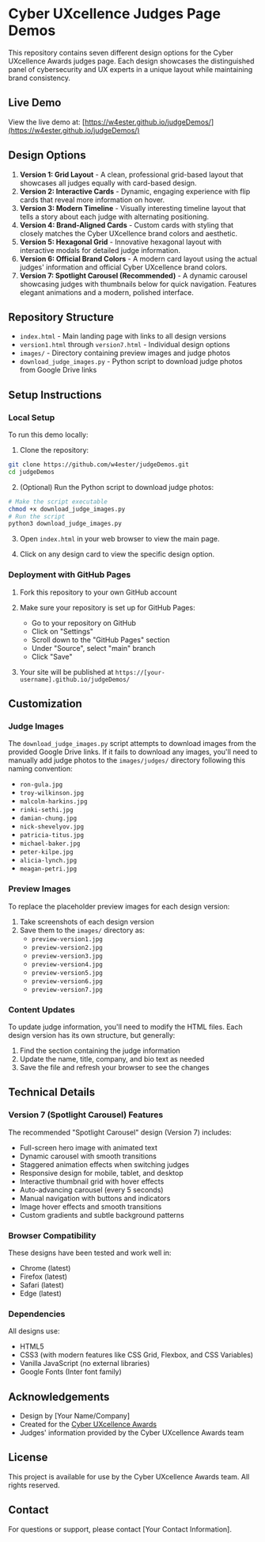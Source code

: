 # Cyber UXcellence Judges Page Demos

This repository contains seven different design options for the Cyber UXcellence Awards judges page. Each design showcases the distinguished panel of cybersecurity and UX experts in a unique layout while maintaining brand consistency.

## Live Demo

View the live demo at: [https://w4ester.github.io/judgeDemos/](https://w4ester.github.io/judgeDemos/)

## Design Options

1. **Version 1: Grid Layout** - A clean, professional grid-based layout that showcases all judges equally with card-based design.
2. **Version 2: Interactive Cards** - Dynamic, engaging experience with flip cards that reveal more information on hover.
3. **Version 3: Modern Timeline** - Visually interesting timeline layout that tells a story about each judge with alternating positioning.
4. **Version 4: Brand-Aligned Cards** - Custom cards with styling that closely matches the Cyber UXcellence brand colors and aesthetic.
5. **Version 5: Hexagonal Grid** - Innovative hexagonal layout with interactive modals for detailed judge information.
6. **Version 6: Official Brand Colors** - A modern card layout using the actual judges' information and official Cyber UXcellence brand colors.
7. **Version 7: Spotlight Carousel (Recommended)** - A dynamic carousel showcasing judges with thumbnails below for quick navigation. Features elegant animations and a modern, polished interface.

## Repository Structure

- `index.html` - Main landing page with links to all design versions
- `version1.html` through `version7.html` - Individual design options
- `images/` - Directory containing preview images and judge photos
- `download_judge_images.py` - Python script to download judge photos from Google Drive links

## Setup Instructions

### Local Setup

To run this demo locally:

1. Clone the repository:
```bash
git clone https://github.com/w4ester/judgeDemos.git
cd judgeDemos
```

2. (Optional) Run the Python script to download judge photos:
```bash
# Make the script executable
chmod +x download_judge_images.py
# Run the script
python3 download_judge_images.py
```

3. Open `index.html` in your web browser to view the main page.

4. Click on any design card to view the specific design option.

### Deployment with GitHub Pages

1. Fork this repository to your own GitHub account

2. Make sure your repository is set up for GitHub Pages:
   - Go to your repository on GitHub
   - Click on "Settings"
   - Scroll down to the "GitHub Pages" section
   - Under "Source", select "main" branch
   - Click "Save"

3. Your site will be published at `https://[your-username].github.io/judgeDemos/`

## Customization

### Judge Images

The `download_judge_images.py` script attempts to download images from the provided Google Drive links. If it fails to download any images, you'll need to manually add judge photos to the `images/judges/` directory following this naming convention:

- `ron-gula.jpg`
- `troy-wilkinson.jpg`
- `malcolm-harkins.jpg`
- `rinki-sethi.jpg`
- `damian-chung.jpg`
- `nick-shevelyov.jpg`
- `patricia-titus.jpg`
- `michael-baker.jpg`
- `peter-kilpe.jpg`
- `alicia-lynch.jpg`
- `meagan-petri.jpg`

### Preview Images

To replace the placeholder preview images for each design version:

1. Take screenshots of each design version
2. Save them to the `images/` directory as:
   - `preview-version1.jpg`
   - `preview-version2.jpg`
   - `preview-version3.jpg`
   - `preview-version4.jpg`
   - `preview-version5.jpg`
   - `preview-version6.jpg`
   - `preview-version7.jpg`

### Content Updates

To update judge information, you'll need to modify the HTML files. Each design version has its own structure, but generally:

1. Find the section containing the judge information
2. Update the name, title, company, and bio text as needed
3. Save the file and refresh your browser to see the changes

## Technical Details

### Version 7 (Spotlight Carousel) Features

The recommended "Spotlight Carousel" design (Version 7) includes:

- Full-screen hero image with animated text
- Dynamic carousel with smooth transitions
- Staggered animation effects when switching judges
- Responsive design for mobile, tablet, and desktop
- Interactive thumbnail grid with hover effects
- Auto-advancing carousel (every 5 seconds)
- Manual navigation with buttons and indicators
- Image hover effects and smooth transitions
- Custom gradients and subtle background patterns

### Browser Compatibility

These designs have been tested and work well in:
- Chrome (latest)
- Firefox (latest)
- Safari (latest)
- Edge (latest)

### Dependencies

All designs use:
- HTML5
- CSS3 (with modern features like CSS Grid, Flexbox, and CSS Variables)
- Vanilla JavaScript (no external libraries)
- Google Fonts (Inter font family)

## Acknowledgements

- Design by [Your Name/Company]
- Created for the [Cyber UXcellence Awards](https://www.cyberuxcellence.com)
- Judges' information provided by the Cyber UXcellence Awards team

## License

This project is available for use by the Cyber UXcellence Awards team. All rights reserved.

## Contact

For questions or support, please contact [Your Contact Information].
